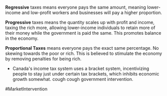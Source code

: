 **Regressive** taxes means everyone pays the same amount, meaning lower-income and low-profit workers and businesses will pay a higher proportion.

**Progressive** taxes means the quantity scales up with profit and income, taxing the rich more, allowing lower-income individuals to retain more of their money while the government is paid the same. This promotes balance in the economy.

**Proportional Taxes** means everyone pays the exact same percentage. No skewing towards the poor or rich. This is believed to stimulate the economy by removing penalties for being rich.
- Canada's income tax system uses a bracket system, incentivizing people to stay just under certain tax brackets, which inhibits economic growth somewhat. cough cough government intervention.

#MarketIntervention 